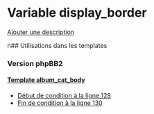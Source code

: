 # Variable display_border
[Ajouter une description](https://fa-tvars.appspot.com/display_border)

n## Utilisations dans les templates

### Version phpBB2

#### [Template album_cat_body](subsilver/album_cat_body.md)
* [Début de condition à la ligne 128](../subsilver/album_cat_body.tpl#L128)
* [Fin de condition à la ligne 130](../subsilver/album_cat_body.tpl#L130)